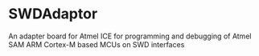 # SWDAdaptor

An adapter board for Atmel ICE for programming and debugging of Atmel SAM ARM Cortex-M based MCUs on SWD interfaces